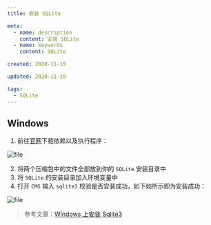 ```yaml
---
title: 安装 SQLite

meta:
  - name: description
    content: 安装 SQLite
  - name: keywords
    content: SQLite

created: 2020-11-19

updated: 2020-11-19

tags:
  - SQLite
---
```


## Windows

1. 前往[官网](https://www.sqlite.org/download.html)下载依赖以及执行程序：

![file](/images/安装SQLite/download.png)

2. 将两个压缩包中的文件全部放到你的 `SQLite` 安装目录中
3. 将 `SQLite` 的安装目录加入环境变量中
4. 打开 `CMS` 输入 `sqlite3` 校验是否安装成功，如下如所示即为安装成功：

![file](/images/安装SQLite/success.png)

> 参考文章：[Windows 上安装 Sqlite3](https://blog.csdn.net/Ellen5203/article/details/90547657)

